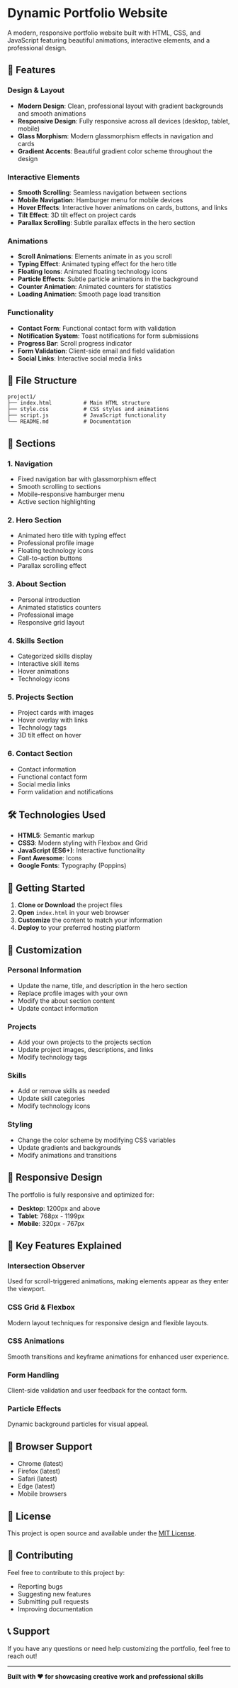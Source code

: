 # Dynamic Portfolio Website

A modern, responsive portfolio website built with HTML, CSS, and JavaScript featuring beautiful animations, interactive elements, and a professional design.

## 🚀 Features

### Design & Layout
- **Modern Design**: Clean, professional layout with gradient backgrounds and smooth animations
- **Responsive Design**: Fully responsive across all devices (desktop, tablet, mobile)
- **Glass Morphism**: Modern glassmorphism effects in navigation and cards
- **Gradient Accents**: Beautiful gradient color scheme throughout the design

### Interactive Elements
- **Smooth Scrolling**: Seamless navigation between sections
- **Mobile Navigation**: Hamburger menu for mobile devices
- **Hover Effects**: Interactive hover animations on cards, buttons, and links
- **Tilt Effect**: 3D tilt effect on project cards
- **Parallax Scrolling**: Subtle parallax effects in the hero section

### Animations
- **Scroll Animations**: Elements animate in as you scroll
- **Typing Effect**: Animated typing effect for the hero title
- **Floating Icons**: Animated floating technology icons
- **Particle Effects**: Subtle particle animations in the background
- **Counter Animation**: Animated counters for statistics
- **Loading Animation**: Smooth page load transition

### Functionality
- **Contact Form**: Functional contact form with validation
- **Notification System**: Toast notifications for form submissions
- **Progress Bar**: Scroll progress indicator
- **Form Validation**: Client-side email and field validation
- **Social Links**: Interactive social media links

## 📁 File Structure

```
project1/
├── index.html          # Main HTML structure
├── style.css           # CSS styles and animations
├── script.js           # JavaScript functionality
└── README.md           # Documentation
```

## 🎨 Sections

### 1. Navigation
- Fixed navigation bar with glassmorphism effect
- Smooth scrolling to sections
- Mobile-responsive hamburger menu
- Active section highlighting

### 2. Hero Section
- Animated hero title with typing effect
- Professional profile image
- Floating technology icons
- Call-to-action buttons
- Parallax scrolling effect

### 3. About Section
- Personal introduction
- Animated statistics counters
- Professional image
- Responsive grid layout

### 4. Skills Section
- Categorized skills display
- Interactive skill items
- Hover animations
- Technology icons

### 5. Projects Section
- Project cards with images
- Hover overlay with links
- Technology tags
- 3D tilt effect on hover

### 6. Contact Section
- Contact information
- Functional contact form
- Social media links
- Form validation and notifications

## 🛠️ Technologies Used

- **HTML5**: Semantic markup
- **CSS3**: Modern styling with Flexbox and Grid
- **JavaScript (ES6+)**: Interactive functionality
- **Font Awesome**: Icons
- **Google Fonts**: Typography (Poppins)

## 🚀 Getting Started

1. **Clone or Download** the project files
2. **Open** `index.html` in your web browser
3. **Customize** the content to match your information
4. **Deploy** to your preferred hosting platform

## 🎯 Customization

### Personal Information
- Update the name, title, and description in the hero section
- Replace profile images with your own
- Modify the about section content
- Update contact information

### Projects
- Add your own projects to the projects section
- Update project images, descriptions, and links
- Modify technology tags

### Skills
- Add or remove skills as needed
- Update skill categories
- Modify technology icons

### Styling
- Change the color scheme by modifying CSS variables
- Update gradients and backgrounds
- Modify animations and transitions

## 📱 Responsive Design

The portfolio is fully responsive and optimized for:
- **Desktop**: 1200px and above
- **Tablet**: 768px - 1199px
- **Mobile**: 320px - 767px

## 🌟 Key Features Explained

### Intersection Observer
Used for scroll-triggered animations, making elements appear as they enter the viewport.

### CSS Grid & Flexbox
Modern layout techniques for responsive design and flexible layouts.

### CSS Animations
Smooth transitions and keyframe animations for enhanced user experience.

### Form Handling
Client-side validation and user feedback for the contact form.

### Particle Effects
Dynamic background particles for visual appeal.

## 🔧 Browser Support

- Chrome (latest)
- Firefox (latest)
- Safari (latest)
- Edge (latest)
- Mobile browsers

## 📄 License

This project is open source and available under the [MIT License](LICENSE).

## 🤝 Contributing

Feel free to contribute to this project by:
- Reporting bugs
- Suggesting new features
- Submitting pull requests
- Improving documentation

## 📞 Support

If you have any questions or need help customizing the portfolio, feel free to reach out!

---

**Built with ❤️ for showcasing creative work and professional skills** 